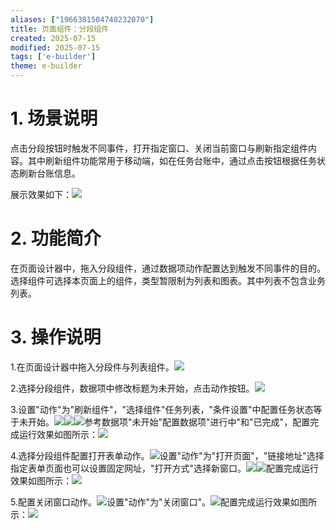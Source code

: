 ```yaml
---
aliases: ["1966381504740232070"]
title: 页面组件：分段组件
created: 2025-07-15
modified: 2025-07-15
tags: ['e-builder']
theme: e-builder
---
```


# 1. 场景说明

点击分段按钮时触发不同事件，打开指定窗口、关闭当前窗口与刷新指定组件内容。其中刷新组件功能常用于移动端，如在任务台账中，通过点击按钮根据任务状态刷新台账信息。

展示效果如下：![](b4f251c286c679476433107779f9a534.jpg)

#

# 2. 功能简介

在页面设计器中，拖入分段组件，通过数据项动作配置达到触发不同事件的目的。选择组件可选择本页面上的组件，类型暂限制为列表和图表。其中列表不包含业务列表。

#

# 3. 操作说明

1.在页面设计器中拖入分段件与列表组件。![](492783d9b0a3b7f6e6a61032df46d8e2.jpg)

2.选择分段组件，数据项中修改标题为未开始，点击动作按钮。![](0dbc74cb17e18b301a791f111401b16a.jpg)

3.设置"动作"为"刷新组件"，"选择组件"任务列表，"条件设置"中配置任务状态等于未开始。![](c76fd53aad7c68ccd2ceda163849537b.jpg)![](a5183a9652a182ea545e7dce1f4f97b9.jpg)![](e23357d8e12f4cc56a09a182694a686e.jpg)参考数据项"未开始"配置数据项"进行中"和"已完成"，配置完成运行效果如图所示：![](001392d3532fd860ce039e38649b651d.jpg)

4.选择分段组件配置打开表单动作。![](b8fa3a1dfa2e8f1e3ac84110207bcb25.jpg)设置"动作"为"打开页面"，"链接地址"选择指定表单页面也可以设置固定网址，"打开方式"选择新窗口。![](6b88aaf672b3204ac6f79820d2c13a47.jpg)![](a9284b0d7cca28f7a8cffcbd4399bf0f.jpg)配置完成运行效果如图所示：![](6ab5658039793f62a818b7024b09bdcb.jpg)

5.配置关闭窗口动作。![](c0a92d74c649145f8cfe707bbb14bed0.jpg)设置"动作"为"关闭窗口"。![](17ce0e5b456311a24169fe44d6a34857.jpg)配置完成运行效果如图所示：![](1b229175e5b85391ad833d8d0a183e94.jpg)